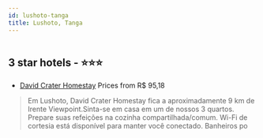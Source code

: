 ```yaml
---
id: lushoto-tanga
title: Lushoto, Tanga
---
```


<center><img src="https://i.travelapi.com/hotels/38000000/37850000/37845700/37845650/50f67fb6_z.jpg" alt="" /></center>


##  3 star hotels - ⭐️⭐️⭐️

-    [David Crater Homestay](https://www.hurb.com/br/aud/https://www.hurb.com/br/hotels/lushoto/david-crater-homestay-HT-KADJ?cmp=18055) Prices from R$ 95,18
   > Em Lushoto, David Crater Homestay fica a aproximadamente 9 km de Irente Viewpoint.Sinta-se em casa em um de nossos 3 quartos. Prepare suas refeições na cozinha compartilhada/comum. Wi-Fi de cortesia está disponível para manter você conectado. Banheiros po

